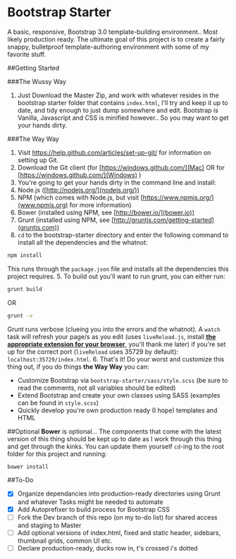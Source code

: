 Bootstrap Starter
=================

A basic, responsive, Bootstrap 3.0 template-building environment.. Most likely production ready. The ultimate goal of this project is to create a fairly snappy, bulletproof template-authoring environment with some of my favorite stuff.

##Getting Started

###The Wussy Way
1. Just Download the Master Zip, and work with whatever resides in the bootstrap starter folder that contains `index.html`, I'll try and keep it up to date, and tidy enough to just dump somewhere and edit. Bootstrap is Vanilla, Javascript and CSS is minified however.. So you may want to get your hands dirty.

###The Way Way
1. Visit https://help.github.com/articles/set-up-git/ for information on setting up Git.
2. Download the Git client (for [https://windows.github.com/](Mac) OR for [https://windows.github.com/](Windows) )
3. You're going to get your hands dirty in the command line and install:
  1. Node.js ([http://nodejs.org/](nodejs.org/))
  2. NPM (which comes with Node.js, but visit [https://www.npmjs.org/](www.npmjs.org) for more information)
  3. Bower (installed using NPM, see [http://bower.io/](bower.io))
  4. Grunt (installed using NPM, see [http://gruntjs.com/getting-started](gruntjs.com))
4. `cd` to the bootstrap-starter directory and enter the following command to install all the dependencies and the whatnot: 
``` bash
npm install
``` 
This runs through the `package.json` file and installs all the dependencies this project requires. 
5. To build out you'll want to run grunt, you can either run: 
``` bash
grunt build
``` 
OR 
``` bash
grunt -v
```
Grunt runs verbose (clueing you into the errors and the whatnot). A `watch` task will refresh your page/s as you edit (uses `liveReload.js`, install __[the appropriate extension for your browser](http://livereload.com/)__, you'll thank me later) if you're set up for the correct port (`liveReload` uses 35729 by default): `localhost:35729/index.html`. 
6. That's it! Do your worst and customize this thing out, if you do things __the Way Way__ you can:
* Customize Bootstrap via `bootstrap-starter/sass/style.scss` (be sure to read the comments, not all variables should be edited)
* Extend Bootstrap and create your own classes using SASS (examples can be found in `style.scss`)
* Quickly develop you're own production ready (I hope) templates and HTML

##Optional
__Bower__ is optional... The components that come with the latest version of this thing should be kept up to date as I work through this thing and get through the kinks. You can update them yourself `cd`-ing to the root folder for this project and running:
``` bash
bower install
```

##To-Do
- [x] Organize dependancies into production-ready directories using Grunt and whatever Tasks might be needed to automate
- [x] Add Autoprefixer to build process for Bootstrap CSS
- [ ] Fork the Dev branch of this repo (on my to-do list) for shared access and staging to Master
- [ ] Add optional versions of index.html, fixed and static header, sidebars, thumbnail grids, common UI etc.
- [ ] Declare production-ready, ducks row in, t's crossed i's dotted
